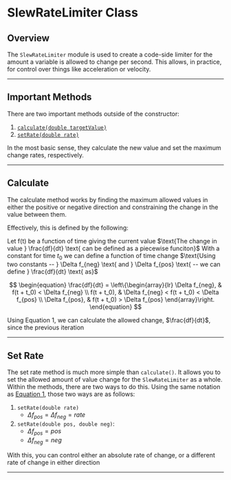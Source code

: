 # SlewRateLimiter Class 

## Overview

The `SlewRateLimiter` module is used to create a code-side limiter for the amount a variable is allowed to change per second. This allows, in practice, for control over things like acceleration or velocity.

---

## Important Methods

There are two important methods outside of the constructor:
  1. [`calculate(double targetValue)`](#calculate)
  2. [`setRate(double rate)`](#set-rate)

In the most basic sense, they calculate the new value and set the maximum change rates, respectively.

---

## Calculate

The calculate method works by finding the maximum allowed values in either the positive or negative direction and constraining the change in the value between them.

Effectively, this is defined by the following:

$\text{Let f(t) be a function of time giving the current value}$
$\text{The change in value } \frac{df}{dt} \text{ can be defined as a piecewise funciton}$
$\text{With a constant for time } t_0 \text{ we can define a function of time change}$
$\text{Using two constants -- } \Delta f_{neg} \text{ and } \Delta f_{pos} \text{ -- we can define } \frac{df}{dt} \text{ as}$

$$
\begin{equation}
  \frac{df}{dt} =
    \left\{\begin{array}{lr}
      \Delta f_{neg}, & f(t + t_0) < \Delta f_{neg} \\
      f(t + t_0), & \Delta f_{neg} < f(t + t_0) < \Delta f_{pos} \\
      \Delta f_{pos}, & f(t + t_0) > \Delta f_{pos}
    \end{array}\right.
 \end{equation}
$$

Using $\text{Equation 1}$, we can calculate the allowed change, $\frac{df}{dt}$, since the previous iteration 

---

## Set Rate

The set rate method is much more simple than `calculate()`. It allows you to set the allowed amount of value change for the `SlewRateLimiter` as a whole. Within the methods, there are two ways to do this. Using the same notation as [$\text{Equation 1}$](#calculate), those two ways are as follows:
  1. `setRate(double rate)`
      - $\Delta f_{pos} = \Delta f_{neg} = rate$
  2. `setRate(double pos, double neg)`: 
      - $\Delta f_{pos} = pos$
      - $\Delta f_{neg} = neg$

With this, you can control either an absolute rate of change, or a different rate of change in either direction 

---
